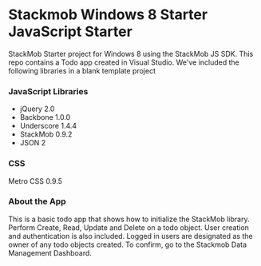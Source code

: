 Stackmob Windows 8 Starter JavaScript Starter
========================

StackMob Starter project for Windows 8 using the StackMob JS SDK.  This repo contains a Todo app created in Visual Studio.
We've included the following libraries in a blank template project

<h3>JavaScript Libraries</h3>

  * jQuery 2.0 
  * Backbone 1.0.0
  * Underscore 1.4.4
  * StackMob 0.9.2
  * JSON 2

<h3>CSS</h3>
  Metro CSS 0.9.5

<h3>About the App</h3>
This is a basic todo app that shows how to initialize the StackMob library.  Perform Create, Read, Update and Delete on a todo object.  User creation and authentication is also included.  Logged in users are designated as the owner of any todo objects created.  To confirm, go to the Stackmob Data Management Dashboard.


